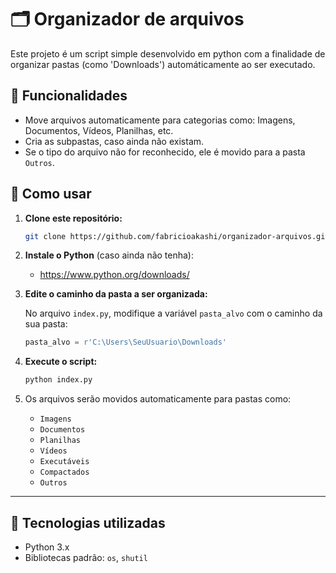 # 🗂️ Organizador de arquivos

Este projeto é um script simple desenvolvido em python com a finalidade de organizar pastas (como 'Downloads') automáticamente ao ser executado.

## 📌 Funcionalidades

- Move arquivos automaticamente para categorias como: Imagens, Documentos, Vídeos, Planilhas, etc.
- Cria as subpastas, caso ainda não existam.
- Se o tipo do arquivo não for reconhecido, ele é movido para a pasta `Outros`.

## 🚀 Como usar

1. **Clone este repositório:**
   ```bash
   git clone https://github.com/fabricioakashi/organizador-arquivos.git
   ```

2. **Instale o Python** (caso ainda não tenha):
   - https://www.python.org/downloads/

3. **Edite o caminho da pasta a ser organizada:**

   No arquivo `index.py`, modifique a variável `pasta_alvo` com o caminho da sua pasta:
   ```python
   pasta_alvo = r'C:\Users\SeuUsuario\Downloads'
   ```

4. **Execute o script:**
   ```bash
   python index.py
   ```

5. Os arquivos serão movidos automaticamente para pastas como:
   - `Imagens`
   - `Documentos`
   - `Planilhas`
   - `Vídeos`
   - `Executáveis`
   - `Compactados`
   - `Outros`

---

## 🧰 Tecnologias utilizadas

- Python 3.x
- Bibliotecas padrão: `os`, `shutil`
